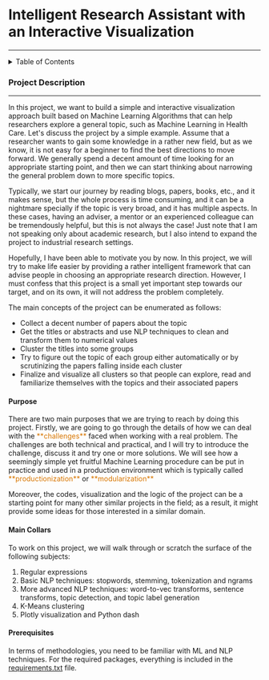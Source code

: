 # Intelligent Research Assistant with an Interactive Visualization 
---

<details>
<summary>Table of Contents</summary>
 
> 1. [Projet Description](#project-description)

- [Purpose of the Project](#purpose)
- [Main Collars](#main-collar)
- [Prerequisites](#prerequisites)

> 2. Installation

> 3. Usage

> 4. Codes Explanations
</details>

### Project Description
---
<p> In this project, we want to build a simple and interactive visualization approach built based on Machine Learning Algorithms that can help researchers explore a general topic, such as Machine Learning in Health Care. Let's discuss the project by a simple example. Assume that a researcher wants to gain some knowledge in a rather new field, but as we know, it is not easy for a beginner to find the best directions to move forward. We generally spend a decent amount of time looking for an appropriate starting point, and then we can start thinking about narrowing the general problem down to more specific topics.</p> 
Typically, we start our journey by reading blogs, papers, books, etc., and it makes sense, but the whole process is time consuming, and it can be a nightmare specially if the topic is very broad, and it has multiple aspects. In these cases, having an adviser, a mentor or an experienced colleague can be tremendously helpful, but this is not always the case! Just note that I am not speaking only about academic research, but I also intend to expand the project to industrial research settings.

Hopefully, I have been able to motivate you by now. In this project, we will try to make life easier by providing a rather intelligent framework that can advise people in choosing an appropriate research direction. However, I must confess that this project is a small yet important step towards our target, and on its own, it will not address the problem completely. 

The main concepts of the project can be enumerated as follows:

- Collect a decent number of papers about the topic
- Get the titles or abstracts and use NLP techniques to clean and transform them to numerical values
- Cluster the titles into some groups
- Try to figure out the topic of each group either automatically or by scrutinizing the papers falling inside each cluster
- Finalize and visualize all clusters so that people can explore, read and familiarize themselves with the topics and their associated papers
#### Purpose
<p style="color:dark gray"> There are two main purposes that we are trying to reach by doing this project. Firstly, we are going to go through the details of how we can deal with the <a style='color:rgb(216,118,0)'>**challenges**</a> faced when working with a real problem. The challenges are both technical and practical, and I will try to introduce the challenge, discuss it and try one or more solutions. We will see how a seemingly simple yet fruitful Machine Learning procedure can be put in practice and used in a production environment which is typically called <a style='color:rgb(216,118,0)'>**productionization**</a> or <a style='color:rgb(216,118,0)'>**modularization**</a></p>
<p style="color:dark gray">
 Moreover, the codes, visualization and the logic of the project can be a starting point for many other similar projects in the field; as a result, it might provide some ideas for those interested in a similar domain.  
</p>

#### Main Collars

To work on this project, we will walk through or scratch the surface of the following subjects: 

1. Regular expressions
2. Basic NLP techniques: stopwords, stemming, tokenization and ngrams
3. More advanced NLP techniques: word-to-vec transforms, sentence transforms, topic detection, and topic label generation
4. K-Means clustering
5. Plotly visualization and Python dash 

#### Prerequisites

In terms of methodologies, you need to be familiar with ML and NLP techniques. For the required packages, everything is included in the [requirements.txt](/requirements.txt) file. 
